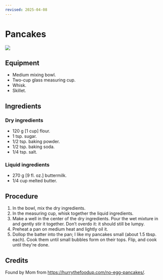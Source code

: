 ```yaml
---
revised: 2025-04-08
---
```


# Pancakes

<img src="{{ '/assets/images/25-P-106230.avif' | relative_url }}" />

## Equipment
* Medium mixing bowl.
* Two-cup glass measuring cup.
* Whisk.
* Skillet.

## Ingredients
### Dry ingredients
* 120 g [1 cup] flour.
* 1 tsp. sugar.
* 1/2 tsp. baking powder.
* 1/2 tsp. baking soda.
* 1/4 tsp. salt.

### Liquid ingredients
* 270 g [9 fl. oz.] buttermilk.
* 1/4 cup melted butter.

## Procedure
1. In the bowl, mix the dry ingredients.
2. In the measuring cup, whisk together the liquid ingredients.
3. Make a well in the center of the dry ingredients.
   Pour the wet mixture in and gently stir it together.
   Don’t overdo it: it should still be lumpy.
4. Preheat a pan on medium heat and lightly oil it.
5. Dollop the batter into the pan; I like my pancakes small (about 1.5 tbsp. each).
   Cook them until small bubbles form on their tops.
   Flip, and cook until they're done.

## Credits
Found by Mom from <https://hurrythefoodup.com/no-egg-pancakes/>.
